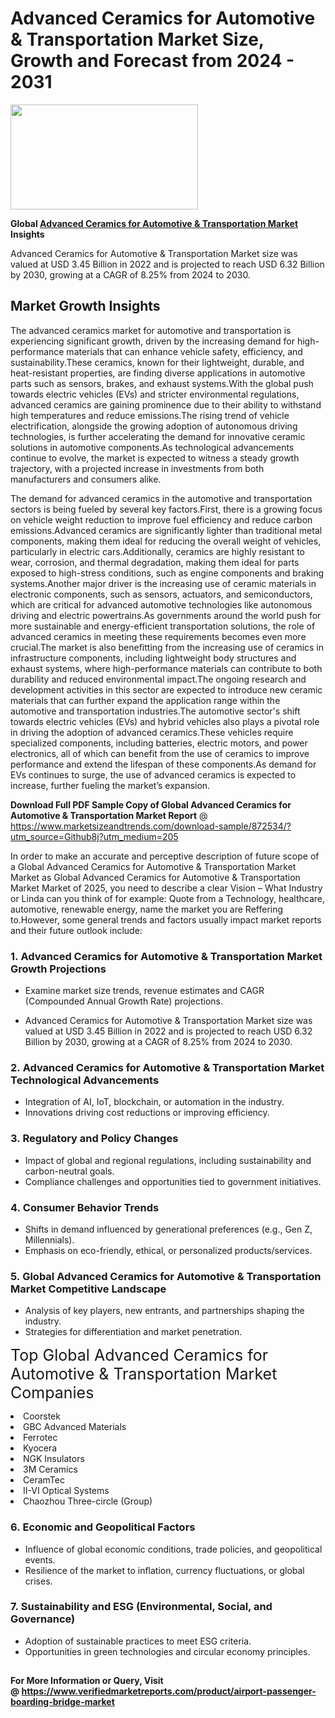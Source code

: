 <H1>Advanced Ceramics for Automotive & Transportation Market Size, Growth and Forecast from 2024 - 2031</H1><img class="aligncenter size-medium wp-image-584254" src="https://thirdeyenews.in/wp-content/uploads/2024/09/Global-Market-Research-300x168.jpeg" alt="" width="300" height="168" /><p><strong>Global&nbsp;<a href="https://www.marketsizeandtrends.com/download-sample/872534/?utm_source=Github8j?utm_medium=205">Advanced Ceramics for Automotive & Transportation Market</a> Insights</strong></p><p>Advanced Ceramics for Automotive & Transportation Market size was valued at USD 3.45 Billion in 2022 and is projected to reach USD 6.32 Billion by 2030, growing at a CAGR of 8.25% from 2024 to 2030.</p><p><h2>Market Growth Insights</h2> <p>The advanced ceramics market for automotive and transportation is experiencing significant growth, driven by the increasing demand for high-performance materials that can enhance vehicle safety, efficiency, and sustainability.These ceramics, known for their lightweight, durable, and heat-resistant properties, are finding diverse applications in automotive parts such as sensors, brakes, and exhaust systems.With the global push towards electric vehicles (EVs) and stricter environmental regulations, advanced ceramics are gaining prominence due to their ability to withstand high temperatures and reduce emissions.The rising trend of vehicle electrification, alongside the growing adoption of autonomous driving technologies, is further accelerating the demand for innovative ceramic solutions in automotive components.As technological advancements continue to evolve, the market is expected to witness a steady growth trajectory, with a projected increase in investments from both manufacturers and consumers alike.</p> <p>The demand for advanced ceramics in the automotive and transportation sectors is being fueled by several key factors.First, there is a growing focus on vehicle weight reduction to improve fuel efficiency and reduce carbon emissions.Advanced ceramics are significantly lighter than traditional metal components, making them ideal for reducing the overall weight of vehicles, particularly in electric cars.Additionally, ceramics are highly resistant to wear, corrosion, and thermal degradation, making them ideal for parts exposed to high-stress conditions, such as engine components and braking systems.Another major driver is the increasing use of ceramic materials in electronic components, such as sensors, actuators, and semiconductors, which are critical for advanced automotive technologies like autonomous driving and electric powertrains.As governments around the world push for more sustainable and energy-efficient transportation solutions, the role of advanced ceramics in meeting these requirements becomes even more crucial.The market is also benefitting from the increasing use of ceramics in infrastructure components, including lightweight body structures and exhaust systems, where high-performance materials can contribute to both durability and reduced environmental impact.The ongoing research and development activities in this sector are expected to introduce new ceramic materials that can further expand the application range within the automotive and transportation industries.The automotive sector's shift towards electric vehicles (EVs) and hybrid vehicles also plays a pivotal role in driving the adoption of advanced ceramics.These vehicles require specialized components, including batteries, electric motors, and power electronics, all of which can benefit from the use of ceramics to improve performance and extend the lifespan of these components.As demand for EVs continues to surge, the use of advanced ceramics is expected to increase, further fueling the market’s expansion.<p><span class=""><strong>Download Full PDF Sample Copy of Global Advanced Ceramics for Automotive & Transportation Market Report</strong> @ <a href="https://www.marketsizeandtrends.com/download-sample/872534/?utm_source=Github8j?utm_medium=205" target="_blank">https://www.marketsizeandtrends.com/download-sample/872534/?utm_source=Github8j?utm_medium=205</a></span></p><p>In order to make an accurate and perceptive description of future scope of a Global&nbsp;Advanced Ceramics for Automotive & Transportation Market Market as Global&nbsp;Advanced Ceramics for Automotive & Transportation Market Market of 2025, you need to describe a clear Vision &ndash; What Industry or Linda can you think of for example: Quote from a Technology, healthcare, automotive, renewable energy, name the market you are Reffering to.However, some general trends and factors usually impact market reports and their future outlook include:</p><h3>1.&nbsp;<strong>Advanced Ceramics for Automotive & Transportation Market Growth Projections</strong></h3><ul><li>Examine market size trends, revenue estimates and CAGR (Compounded Annual Growth Rate) projections.</li><li><p>Advanced Ceramics for Automotive & Transportation Market size was valued at USD 3.45 Billion in 2022 and is projected to reach USD 6.32 Billion by 2030, growing at a CAGR of 8.25% from 2024 to 2030.</p></li></ul><h3>2.&nbsp;<strong>Advanced Ceramics for Automotive & Transportation Market Technological Advancements</strong></h3><ul><li>Integration of AI, IoT, blockchain, or automation in the industry.</li><li>Innovations driving cost reductions or improving efficiency.</li></ul><h3>3.&nbsp;<strong>Regulatory and Policy Changes</strong></h3><ul><li>Impact of global and regional regulations, including sustainability and carbon-neutral goals.</li><li>Compliance challenges and opportunities tied to government initiatives.</li></ul><h3>4.&nbsp;<strong>Consumer Behavior Trends</strong></h3><ul><li>Shifts in demand influenced by generational preferences (e.g., Gen Z, Millennials).</li><li>Emphasis on eco-friendly, ethical, or personalized products/services.</li></ul><h3>5.&nbsp;<strong>Global Advanced Ceramics for Automotive & Transportation Market Competitive Landscape</strong></h3><ul><li>Analysis of key players, new entrants, and partnerships shaping the industry.</li><li>Strategies for differentiation and market penetration.</li></ul><p data-pm-slice="1 1 []"><span style="color: inherit; font-family: inherit; font-size: 25px;">Top Global Advanced Ceramics for Automotive & Transportation Market Companies</span></p><div class="" data-test-id=""><p><li>Coorstek</li><li> GBC Advanced Materials</li><li> Ferrotec</li><li> Kyocera</li><li> NGK Insulators</li><li> 3M Ceramics</li><li> CeramTec</li><li> II-VI Optical Systems</li><li> Chaozhou Three-circle (Group)</li></p></div><h3>6.&nbsp;<strong>Economic and Geopolitical Factors</strong></h3><ul><li>Influence of global economic conditions, trade policies, and geopolitical events.</li><li>Resilience of the market to inflation, currency fluctuations, or global crises.</li></ul><h3>7.&nbsp;<strong>Sustainability and ESG (Environmental, Social, and Governance)</strong></h3><ul><li>Adoption of sustainable practices to meet ESG criteria.</li><li>Opportunities in green technologies and circular economy principles.</li></ul><h2><strong style="font-size: 14px;">For More Information or Query, Visit @&nbsp;</strong><a style="background-color: #ffffff; font-size: 14px;" href="https://www.marketsizeandtrends.com/report/advanced-ceramics-for-automotive-transportation-market/" target="_blank">https://www.verifiedmarketreports.com/product/airport-passenger-boarding-bridge-market</a></h2>